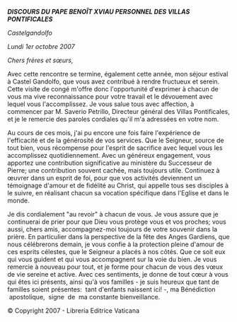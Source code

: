 ***DISCOURS DU PAPE BENOÎT XVI******AU PERSONNEL DES VILLAS PONTIFICALES***

*Castelgandolfo*

*Lundi 1er octobre 2007*

*Chers frères et sœurs,*

Avec cette rencontre se termine, également cette année, mon séjour estival à Castel Gandolfo, que vous avez contribué à rendre fructueux et serein. Cette visite de congé m'offre donc l'opportunité d'exprimer à chacun de vous ma vive reconnaissance pour votre travail et le dévouement avec lequel vous l'accomplissez. Je vous salue tous avec affection, à commencer par M. Saverio Petrillo, Directeur général des Villas Pontificales, et je le remercie des paroles cordiales qu'il m'a adressées en votre nom.

Au cours de ces mois, j'ai pu encore une fois faire l'expérience de l'efficacité et de la générosité de vos services. Que le Seigneur, source de tout bien, vous récompense pour l'esprit de sacrifice avec lequel vous les accomplissez quotidiennement. Avec un généreux engagement, vous apportez une contribution significative au ministère du Successeur de Pierre; une contribution souvent cachée, mais toujours utile. Continuez à œuvrer dans un esprit de foi, pour que vos activités deviennent un témoignage d'amour et de fidélité au Christ, qui appelle tous ses disciples à le suivre, en réalisant chacun sa vocation spécifique dans l'Eglise et dans le monde.

Je dis cordialement "au revoir" à chacun de vous. Je vous assure que je continuerai de prier pour que Dieu vous protège vous et vos proches; vous aussi, chers amis, accompagnez-moi toujours de votre souvenir dans la prière. En particulier dans la perspective de la fête des Anges Gardiens, que nous célébrerons demain, je vous confie à la protection pleine d'amour de ces esprits célestes, que le Seigneur a placés à nos côtés. Que ce soit eux qui vous guident et qui vous accompagnent sur la voie du bien. Je vous remercie à nouveau pour tout, et je forme pour chacun de vous des vœux de vie sereine et active. Avec ces sentiments, je donne de tout cœur à vous qui êtes ici présents, ainsi qu'à vos familles - je suis heureux que tant de familles soient présentes:  tant d'enfants naissent ici! -, ma Bénédiction  apostolique,  signe  de  ma constante bienveillance.

© Copyright 2007 - Libreria Editrice Vaticana